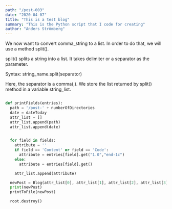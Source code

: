```yaml
---
path: "/post-003"
date: "2020-04-07"
title: "This is a test blog"
summary: "This is the Python script that I code for creating"
author: "Anders Strömberg"
---
```


We now want to convert comma_string to a list. In order to do that, we will use a method split().

split() splits a string into a list. It takes delimiter or a separator as the parameter.

Syntax:
string_name.split(separator)

Here, the separator is a comma(,). We store the list returned by split() method in a variable string_list.

```Python

def printFields(entries):
  path = '/post-' + numberOfDirectories
  date = dateToday
  attr_list = []
  attr_list.append(path)
  attr_list.append(date)


  for field in fields:
    attribute = ''
    if field == 'Content' or field == 'Code':
      attribute = entries[field].get("1.0","end-1c")
    else:
      attribute = entries[field].get()

    attr_list.append(attribute)

  newPost = Blog(attr_list[0], attr_list[1], attr_list[2], attr_list[3], attr_list[4], attr_list[5], attr_list[6])
  print(newPost)
  printToFile(newPost)

  root.destroy()

```